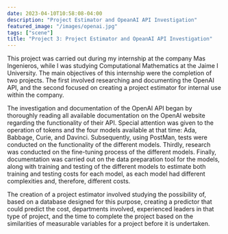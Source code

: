 ```yaml
---
date: 2023-04-10T10:58:08-04:00
description: "Project Estimator and OpeanAI API Investigation"
featured_image: "/images/openai.jpg"
tags: ["scene"]
title: "Project 3: Project Estimator and OpeanAI API Investigation"
---
```


This project was carried out during my internship at the company Mas Ingenieros, while I was studying Computational Mathematics at the Jaime I University. The main objectives of this internship were the completion of two projects. The first involved researching and documenting the OpenAI API, and the second focused on creating a project estimator for internal use within the company.

The investigation and documentation of the OpenAI API began by thoroughly reading all available documentation on the OpenAI website regarding the functionality of their API. Special attention was given to the operation of tokens and the four models available at that time: Ada, Babbage, Curie, and Davinci. Subsequently, using PostMan, tests were conducted on the functionality of the different models. Thirdly, research was conducted on the fine-tuning process of the different models. Finally, documentation was carried out on the data preparation tool for the models, along with training and testing of the different models to estimate both training and testing costs for each model, as each model had different complexities and, therefore, different costs.

The creation of a project estimator involved studying the possibility of, based on a database designed for this purpose, creating a predictor that could predict the cost, departments involved, experienced leaders in that type of project, and the time to complete the project based on the similarities of measurable variables for a project before it is undertaken.